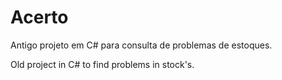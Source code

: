 # Acerto

Antigo projeto em C# para consulta de problemas de estoques.

Old project in C# to find problems in stock's.
